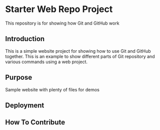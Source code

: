 # Starter Web Repo Project

This repository is for showing how Git and GitHub work

## Introduction

This is a simple website project for showing how to use Git and GitHub together. This is an example to show different parts of Git repository and various commands using a web project.

## Purpose

Sample website with plenty of files for demos

## Deployment

## How To Contribute
